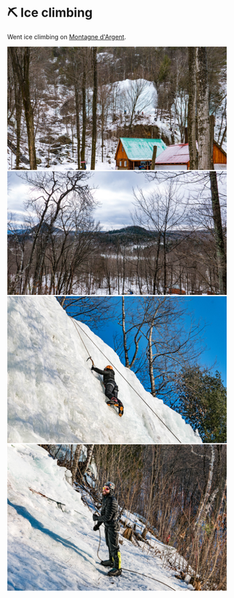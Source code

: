 # ⛏ Ice climbing

Went ice climbing on [Montagne d'Argent](https://www.thecrag.com/climbing/canada/montagne-dargent).

[![P2540110](/photos/hd/P2540110.jpg)](/photos/P2540110.md)
[![P2540148](/photos/hd/P2540148.jpg)](/photos/P2540148.md)
[![P2540177](/photos/hd/P2540177.jpg)](/photos/P2540177.md)
[![P2540182](/photos/hd/P2540182.jpg)](/photos/P2540182.md)
